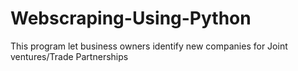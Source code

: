 # Webscraping-Using-Python
This program let business owners identify new companies for Joint ventures/Trade Partnerships

